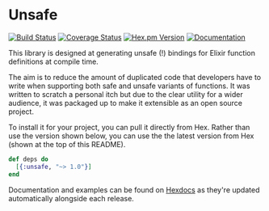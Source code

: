 # Unsafe
[![Build Status](https://img.shields.io/github/actions/workflow/status/whitfin/unsafe/ci.yml?branch=main)](https://github.com/whitfin/unsafe/actions) [![Coverage Status](https://img.shields.io/coveralls/whitfin/unsafe.svg)](https://coveralls.io/github/whitfin/unsafe) [![Hex.pm Version](https://img.shields.io/hexpm/v/unsafe.svg)](https://hex.pm/packages/unsafe) [![Documentation](https://img.shields.io/badge/docs-latest-blue.svg)](https://hexdocs.pm/unsafe/)

This library is designed at generating unsafe (!) bindings for Elixir
function definitions at compile time.

The aim is to reduce the amount of duplicated code that developers have
to write when supporting both safe and unsafe variants of functions. It
was written to scratch a personal itch but due to the clear utility for
a wider audience, it was packaged up to make it extensible as an open
source project.

To install it for your project, you can pull it directly from Hex. Rather
than use the version shown below, you can use the the latest version from
Hex (shown at the top of this README).

```elixir
def deps do
  [{:unsafe, "~> 1.0"}]
end
```

Documentation and examples can be found on [Hexdocs](https://hexdocs.pm/unsafe/)
as they're updated automatically alongside each release.
